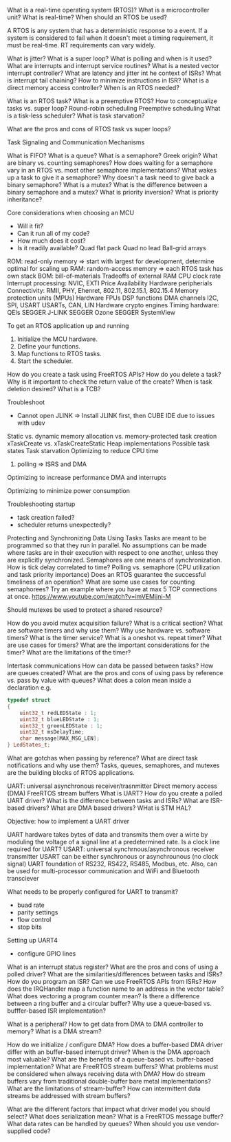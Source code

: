 What is a real-time operating system (RTOS)?
What is a microcontroller unit?
What is real-time?
When should an RTOS be used?

A RTOS is any system that has a deterministic response to a event.
If a system is considered to fail when it doesn't meet a timing requirement, it must be real-time.
RT requirements can vary widely.

What is jitter?
What is a super loop?
What is polling and when is it used?
What are interrupts and interrupt service routines?
What is a nested vector interrupt controller?
What are latency and jitter int he context of ISRs?
What is interrupt tail chaining?
How to minimize instructions in ISR?
What is a direct memory access controller?
When is an RTOS needed?

What is an RTOS task?
What is a preemptive RTOS?
How to conceptualize tasks vs. super loop?
Round-robin scheduling
Preemptive scheduling
What is a tisk-less scheduler?
What is task starvation?

What are the pros and cons of RTOS task vs super loops?

Task Signaling and Communication Mechanisms

What is FIFO?
What is a queue?
What is a semaphore? Greek origin?
What are binary vs. counting semaphores?
How does waiting for a semaphore vary in an RTOS vs. most other semaphore implementations?
What wakes up a task to give it a semaphore?
Why doesn't a task need to give back a binary semaphore?
What is a mutex?
What is the difference between a binary semaphore and a mutex?
What is priority inversion?
What is priority inheritance?

Core considerations when choosing an MCU
* Will it fit?
* Can it run all of my code?
* How much does it cost?
* Is it readily available?
Quad flat pack
Quad no lead
Ball-grid arrays

ROM: read-only memory => start with largest for development, determine optimal for scaling up
RAM: random-access memory => each RTOS task has own stack
BOM: bill-of-materials
Tradeoffs of external RAM
CPU clock rate
Interrupt processing: NVIC, EXTI
Price
Availability
Hardware peripherials
Connectivity: RMII, PHY, Ehenret, 802.11, 802.15.1, 802.15.4
Memory protection units (MPUs)
Hardware FPUs
DSP functions
DMA channels
I2C, SPI, USART
USARTs, CAN, LIN
Hardware crypto engines
Timing hardware: QEIs
SEGGER J-LINK
SEGGER Ozone
SEGGER SystemView

To get an RTOS application up and running
1. Initialize the MCU hardware.
2. Define your functions.
3. Map functions to RTOS tasks.
4. Start the scheduler.

How do you create a task using FreeRTOS APIs?
How do you delete a task?
Why is it important to check the return value of the create?
When is task deletion desired?
What is a TCB?

Troubleshoot
- Cannot open JLINK
=> Install JLINK first, then CUBE IDE due to issues with udev

Static vs. dynamic memory allocation vs. memory-protected task creation
xTaskCreate vs. xTaskCreateStatic
Heap implementations
Possible task states
Task starvation
Optimizing to reduce CPU time
1. polling => ISRS and DMA

Optimizing to increase performance
DMA and interrupts

Optimizing to minimize power consumption

Troubleshooting startup
- task creation failed?
- scheduler returns unexpectedly?

Protecting and Synchronizing Data Using Tasks
Tasks are meant to be programmed so that they run in parallel. No assumptions can be made where tasks are in their execution with respect to one another, unless they are explicitly synchronized.
Semaphores are one means of synchronization.
How is tick delay correlated to time?
Polling vs. semaphore (CPU utilization and task priority importance)
Does an RTOS guarantee the successful timeliness of an operation?
What are some use cases for counting semaphorees?
Try an example where you have at max 5 TCP connections at once.
https://www.youtube.com/watch?v=imVEMjjni-M

Should mutexes be used to protect a shared resource?

How do you avoid mutex acquisition failure?
What is a critical section?
What are software timers and why use them?
Why use hardware vs. software timers?
What is the timer service?
What is a oneshot vs. repeat timer?
What are use cases for timers?
What are the important considerations for the timer?
What are the limitations of the timer?

Intertask communications
How can data be passed between tasks?
How are queues created?
What are the pros and cons of using pass by reference vs. pass by value with queues?
What does a colon mean inside a declaration e.g.

``` c++
typedef struct
{
    uint32_t redLEDState : 1;
    uint32_t blueLEDState : 1;
    uint32_t greenLEDState : 1;
    uint32_t msDelayTime;
    char message[MAX_MSG_LEN];
} LedStates_t;
```

What are gotchas when passing by reference?
What are direct task notifications and why use them?
Tasks, queues, semaphores, and mutexes are the building blocks of RTOS applications.

UART: universal asynchronous receiver/trasnmitter
Direct memory access (DMA)
FreeRTOS stream buffers
What is UART?
How do you create a polled UART driver?
What is the difference between tasks and ISRs?
What are ISR-based drivers?
What are DMA based drivers?
WHat is STM HAL?

Objective: how to implement a UART driver

UART hardware takes bytes of data and transmits them over a wirte by moduling the voltage of a signal line at a predetermined rate.
Is a clock line required for UART?
USART: universal synchrnous/asynchronous receiver transmitter
USART can be either synchronous or asynchrounous (no clock signal)
UART foundation of RS232, RS422, RS485, Modbus, etc. Also, can be used for multi-processor communication and WiFi and Bluetooth transciever

What needs to be properly configured for UART to transmit?
- buad rate
- parity settings
- flow control
- stop bits

Setting up UART4
- configure GPIO lines

What is an interrupt status register?
What are the pros and cons of using a polled driver?
What are the similarities/differences between tasks and ISRs?
How do you program an ISR?
Can we use FreeRTOS APIs from ISRs?
How does the IRQHandler map a function name to an address in the vector table?
What does vectoring a program counter mean?
Is there a difference between a ring buffer and a circular buffer?
Why use a queue-based vs. bufffer-based ISR implementation?

What is a peripheral?
How to get data from DMA to DMA controller to memory?
What is a DMA stream?

How do we initialize / configure DMA?
How does a buffer-based DMA driver differ with an buffer-based interrupt driver?
When is the DMA approach most valuable?
What are the benefits of a queue-based vs. buffer-based implementation?
What are FreeRTOS stream buffers?
What problems must be considered when always receiving data with DMA?
How do stream buffers vary from traditional double-buffer bare metal implementations?
What are the limitations of stream-buffer?
How can intermittent data streams be addressed with stream buffers?

What are the different factors that impact what driver model you should select?
What does serialization mean?
What is a FreeRTOS message buffer?
What data rates can be handled by queues?
When should you use vendor-supplied code?